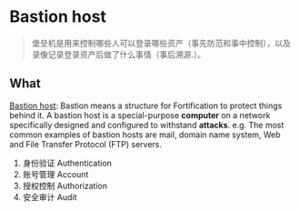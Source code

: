 # Bastion host

> 堡垒机是用来控制哪些人可以登录哪些资产（事先防范和事中控制），以及录像记录登录资产后做了什么事情（事后溯源.）。

## What 

[Bastion host](https://www.wikiwand.com/en/Bastion_host): Bastion means a structure for Fortification to protect things behind it. A bastion host is a special-purpose **computer** on a network specifically designed and configured to withstand **attacks**. e.g. The most common examples of bastion hosts are mail, domain name system, Web and File Transfer Protocol (FTP) servers. 

1. 身份验证 Authentication
2. 账号管理 Account
3. 授权控制 Authorization
4. 安全审计 Audit


